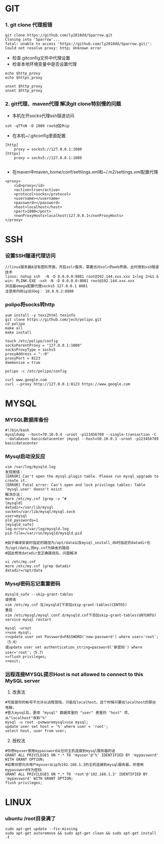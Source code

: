 # GIT

### 1. git clone 代理报错
```
git clone https://github.com/ly2010dd/Sparrow.git
Cloning into 'Sparrow'...
fatal: unable to access 'https://github.com/ly2010dd/Sparrow.git/': Could not resolve proxy: http; Unknown error
```
- 检查.gitconfig文件中代理设置
- 检查本地环境变量中是否设置代理

```
echo $http_proxy
echo $https_proxy

unset $http_proxy
unset $http_proxy
```

### 2. git代理、maven代理 解决git clone特别慢的问题
- 本机在开socks代理ssh隧道访问
```
ssh -qTfnN -D 1080 root@国外ip

```
- 在本机~/.gitconfig里面配置
```
[http]
    proxy = socks5://127.0.0.1:1080
[https]
    proxy = socks5://127.0.0.1:1080
    
```
- 在maven中maven_home/conf/settiings.xml和~/.m2/settings.xml配置代理
```
<proxy>
    <id>proxy</id>
    <active>true</active>
    <protocol>socks</protocol>
    <username></username>
    <password></password>
    <host>localhost</host>
    <port>1080</port>
    <nonProxyHosts>localhost|127.0.0.1</nonProxyHosts>
</proxy>

```

# SSH
### 设置SSH隧道代理访问

```
//linux服务器A没有图形界面，开启solr服务，需要访问solr的web界面，此时用到ssh隧道技术
linux: nohup ssh  -N -D 0.0.0.0:8081 root@192.144.xxx.xxx 1>log 2>&1 &
win: PLINK.EXE -ssh -N -D 0.0.0.0:8081 root@192.144.xxx.xxx
浏览器omega配置代理socks5 127.0.0.1 8081
注意用内网ip访问eg： 10.0.0.2:8080
```

### polipo将socks转http
```
yum install -y texi2html texinfo
git clone https://github.com/jech/polipo.git
cd polipo
make all
make install
```
```
touch /etc/polipo/config
socksParentProxy = "127.0.0.1:1080"
socksProxyType = socks5
proxyAddress = "::0"
proxyPort = 8123
daemonise = true
```
```
polipo -c /etc/polipo/config
```
```
curl www.google.com
curl --proxy http://127.0.0.1:8123 https://www.google.com
```

# MYSQL
### MYSQL数据库备份
```
#!/bin/bash
mysqldump --host=70.10.0.4 -uroot -p123456789 --single-transaction -C --databases basicdatacenter |mysql --host=50.10.0.3 -uroot -p123456789 basicdatacenter
```

### Mysql启动没反应
```
vim /var/log/mysqld.log
发现报错：
[ERROR] Can't open the mysql.plugin table. Please run mysql_upgrade to create it.
[ERROR] Fatal error: Can't open and lock privilege tables: Table 'mysql.user' doesn't exist
解决办法：
more /etc/my.cnf |grep -v ^#
[mysqld]
datadir=/var/lib/mysql
socket=/var/lib/mysql/mysql.sock
user=mysql
old_passwords=1
[mysqld_safe]
log-error=/var/log/mysqld.log
pid-file=/var/run/mysqld/mysqld.pid

#由于编译安装时指定的路径为/opt/data以及mysql_install_db时指定的datadir也为/opt/data,而my.cnf为缺省的路径
#因此修改datadir至正确路径后，问题解决

vi /etc/my.cnf 
more /etc/my.cnf |grep datadir
datadir=/opt/data
```

### Mysql密码忘记重置密码
```
mysqld_safe --skip-grant-tables
或修改
vim /etc/my.cnf 在[mysqld]下添加skip-grant-tables(CENTOS)
重启
vim /etc/mysql/mysql.conf.d/mysqld.cnf下添加skip-grant-tables(UNTUNTU)
service mysql restart

mysql -uroot
>>use mysql;
>>update user set Password=PASSWORD('new-password') where user='root';（5.6）
或update user set authentication_string=password('新密码') where user='root';（5.7）
>>flush privileges;
>>exit;
```

### 远程连接MYSQL提示Host is not allowed to connect to this MySQL server
1. 改表法
```
#可能是你的帐号不允许从远程登陆，只能在localhost。这个时候只要在localhost的那台电脑，
#登入mysql后，更改 "mysql" 数据库里的 "user" 表里的 "host" 项，从"localhost"改称"%"
mysql -u root -pvmwaremysql>use mysql;
update user set host = '%' where user = 'root';
select host, user from user;
```
2. 授权法
```
#你想myuser使用mypassword从任何主机连接到mysql服务器的话
GRANT ALL PRIVILEGES ON *.* TO 'myuser'@'%' IDENTIFIED BY 'mypassword' WITH GRANT OPTION;
#如果你想允许用户myuser从ip为192.168.1.3的主机连接到mysql服务器，并使用mypassword作为密码
GRANT ALL PRIVILEGES ON *.* TO 'root'@'192.168.1.3' IDENTIFIED BY 'mypassword' WITH GRANT OPTION;
flush privileges; 
```

# LINUX
### ubuntu /root目录满了
```
sudo apt-get update --fix-missing
sudo apt-get autoremove && sudo apt-get clean && sudo apt-get install -f
```
